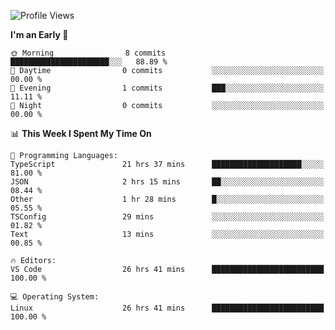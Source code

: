 <!--START_SECTION:waka-->
![Profile Views](http://img.shields.io/badge/Profile%20Views-13-blue)

**I'm an Early 🐤** 

```text
🌞 Morning                8 commits           ██████████████████████░░░   88.89 % 
🌆 Daytime                0 commits           ░░░░░░░░░░░░░░░░░░░░░░░░░   00.00 % 
🌃 Evening                1 commits           ███░░░░░░░░░░░░░░░░░░░░░░   11.11 % 
🌙 Night                  0 commits           ░░░░░░░░░░░░░░░░░░░░░░░░░   00.00 % 
```


📊 **This Week I Spent My Time On** 

```text
💬 Programming Languages: 
TypeScript               21 hrs 37 mins      ████████████████████░░░░░   81.00 % 
JSON                     2 hrs 15 mins       ██░░░░░░░░░░░░░░░░░░░░░░░   08.44 % 
Other                    1 hr 28 mins        █░░░░░░░░░░░░░░░░░░░░░░░░   05.55 % 
TSConfig                 29 mins             ░░░░░░░░░░░░░░░░░░░░░░░░░   01.82 % 
Text                     13 mins             ░░░░░░░░░░░░░░░░░░░░░░░░░   00.85 % 

🔥 Editors: 
VS Code                  26 hrs 41 mins      █████████████████████████   100.00 % 

💻 Operating System: 
Linux                    26 hrs 41 mins      █████████████████████████   100.00 % 
```


<!--END_SECTION:waka-->
